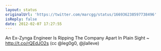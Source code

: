 ```yaml
---
layout: status
originalUrl: 'https://twitter.com/marcgg/status/166936238597738496'
isReply: false
date: 2012-02-07 17:27:55
---
```


An Ex-Zynga Engineer Is Ripping The Company Apart In Plain Sight ~ http://t.co/rQEdJO2s (cc @leg0g0, @jlalleve)
